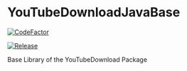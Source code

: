 # YouTubeDownloadJavaBase
[![CodeFactor](https://www.codefactor.io/repository/github/panzer1119/youtubedownloadjavabase/badge/master)](https://www.codefactor.io/repository/github/panzer1119/youtubedownloadjavabase/overview/master)

[![Release](https://jitpack.io/v/Panzer1119/YouTubeDownloadJavaBase.svg)](https://jitpack.io/#Panzer1119/YouTubeDownloadJavaBase)

Base Library of the YouTubeDownload Package

